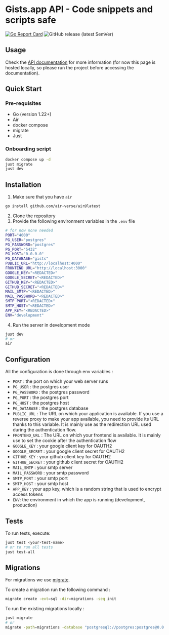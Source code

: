 # Gists.app API - Code snippets and scripts safe

[![Go Report Card](https://goreportcard.com/badge/github.com/gistsapp/api)](https://goreportcard.com/report/github.com/kubernetes/kubernetes) ![GitHub release (latest SemVer)](https://img.shields.io/github/v/release/gistsapp/api?sort=semver)

## Usage

Check the [API documentation](http://localhost:4000) for more information (for now this page is hosted locally, so please run the project before accessing the documentation).

## Quick Start

### Pre-requisites

- Go (version 1.22+)
- Air
- docker compose
- migrate
- Just

### Onboarding script

```bash
docker compose up -d
just migrate
just dev
```

## Installation

1. Make sure that you have `air`

```bash
go install github.com/air-verse/air@latest
```

2. Clone the repository
3. Provide the following environment variables in the `.env` file

```bash
# for now none needed
PORT="4000"
PG_USER="postgres"
PG_PASSWORD="postgres"
PG_PORT="5432"
PG_HOST="0.0.0.0"
PG_DATABASE="gists"
PUBLIC_URL="http://localhost:4000"
FRONTEND_URL="http://localhost:3000"
GOOGLE_KEY="<REDACTED>"
GOOGLE_SECRET="<REDACTED>"
GITHUB_KEY="<REDACTED>"
GITHUB_SECRET="<REDACTED>"
MAIL_SMTP="<REDACTED>"
MAIL_PASSWORD="<REDACTED>"
SMTP_PORT="<REDACTED>"
SMTP_HOST="<REDACTED>"
APP_KEY="<REDACTED>"
ENV="development"
```

4. Run the server in development mode

```bash
just dev
# or
air
```

## Configuration

All the configuration is done through env variables :

- `PORT` : the port on which your web server runs
- `PG_USER` : the postgres user
- `PG_PASSWORD` : the postgres password
- `PG_PORT` : the postgres port
- `PG_HOST` : the postgres host
- `PG_DATABASE` : the postgres database
- `PUBLIC_URL` : The URL on which your application is available. If you use a reverse proxy to make your app available, you need to provide its URL thanks to this variable. It is mainly use as the redirection URL used during the authentication flow.
- `FRONTEND_URL` : The URL on which your frontend is available. It is mainly use to set the cookie after the authentication flow
- `GOOGLE_KEY` : your google client key for OAUTH2
- `GOOGLE_SECRET` : your google client secret for OAUTH2
- `GITHUB_KEY` : your github client key for OAUTH2
- `GITHUB_SECRET` : your github client secret for OAUTH2
- `MAIL_SMTP` : your smtp server
- `MAIL_PASSWORD` : your smtp password
- `SMTP_PORT` : your smtp port
- `SMTP_HOST` : your smtp host
- `APP_KEY` : your app key, which is a random string that is used to encrypt access tokens
- `ENV`: the environment in which the app is running (development, production)

## Tests

To run tests, execute:

```bash
just test <your-test-name>
# or to run all tests
just test-all
```

## Migrations

For migrations we use [migrate](https://github.com/golang-migrate/migrate).

To create a migration run the following command :

```bash
migrate create -ext=sql -dir=migrations -seq init
```

To run the existing migrations locally :

```bash
just migrate
# or
migrate -path=migrations -database "postgresql://postgres:postgres@0.0.0.0:5432/gists?sslmode=disable" -verbose up
```
